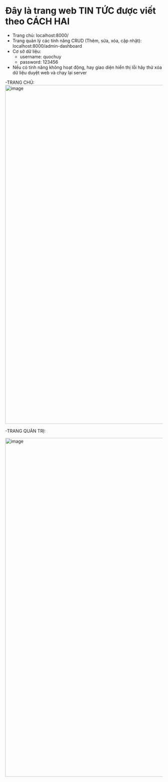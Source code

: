 # Đây là trang web TIN TỨC được viết theo CÁCH HAI  

- Trang chủ: localhost:8000/
- Trang quản lý các tính năng CRUD (Thêm, sửa, xóa, cập nhật): localhost:8000/admin-dashboard
- Cơ sở dữ liệu:
  + username: quochuy
  + password: 123456
- Nếu có tính năng không hoạt động, hay giao diện hiển thị lỗi hãy thử xóa dữ liệu duyệt web và chạy lại server

-TRANG CHỦ:
<img width="1920" height="1080" alt="image" src="https://github.com/user-attachments/assets/3b39412e-4e81-4565-9008-b95b2d8a5548" />

-TRANG QUẢN TRỊ:

<img width="1920" height="1080" alt="image" src="https://github.com/user-attachments/assets/947a6bf7-6f79-475f-ba93-e3bfb57fc5b9" />



